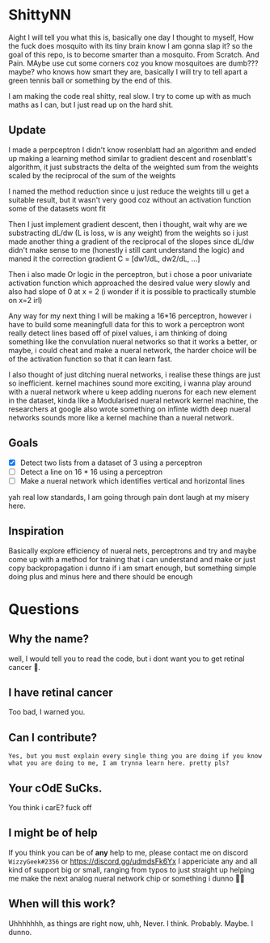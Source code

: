 # ShittyNN

Aight I will tell you what this is, basically one day I thought to myself, How the fuck does mosquito with its tiny brain
know I am gonna slap it? so the goal of this repo, is to become smarter than a mosquito. From Scratch. And Pain. MAybe use cut some
corners coz you know mosquitoes are dumb??? maybe? who knows how smart they are, basically I will try to tell apart a green tennis ball
or something by the end of this.

I am making the code real shitty, real slow.
I try to come up with as much maths as I can, but I just read up on the hard shit.

## Update

I made a perpceptron I didn't know rosenblatt had an algorithm and ended up making a learning method similar to gradient descent and
rosenblatt's algorithm, it just substracts the delta of the weighted sum from the weights scaled by the reciprocal of the sum of the weights

I named the method reduction since u just reduce the weights till u get a suitable result, but it wasn't very good coz without an activation function some of the datasets wont fit

Then I just implement gradient descent, then i thought, wait why are we substracting dL/dw (L is loss, w is any weight) from the weights
so i just made another thing a gradient of the reciprocal of the slopes since dL/dw didn't make sense to me (honestly i still cant understand the logic) and maned it the correction gradient C = [dw1/dL, dw2/dL, ...]

Then i also made Or logic in the perceptron, but i chose a poor univariate activation function which approached the desired value wery slowly
and also had slope of 0 at x = 2 (i wonder if it is possible to practically stumble on x=2 irl)

Any way for my next thing I will be making a 16*16 perceptron, however i have to build some meaningfull data for this to work
a perceptron wont really detect lines based off of pixel values, i am thinking of doing something like the convulation nueral networks so that
it works a better, or maybe, i could cheat and make a nueral network, the harder choice will be of the activation function so that it can
learn fast.

I also thought of just ditching nueral networks, i realise these things are just so inefficient. kernel machines sound more exciting,
i wanna play around with a nueral network where u keep adding nuerons for each new element in the dataset, kinda like a Modularised nueral
network kernel machine, the researchers at google also wrote something on infinte width deep nueral networks sounds more like a kernel machine
than a nueral network.

## Goals
 - [x] Detect two lists from a dataset of 3 using a perceptron
 - [ ] Detect a line on 16 * 16 using a perceptron
 - [ ] Make a nueral network which identifies vertical and horizontal lines

yah real low standards, I am going through pain dont laugh at my misery here.

## Inspiration

Basically explore efficiency of nueral nets, perceptrons and try and maybe come up with a method for training that i can understand and make
or just copy backpropagation i dunno if i am smart enough, but something simple doing plus and minus here and there should be enough

# Questions

## Why the name?

well, I would tell you to read the code, but i dont want you to get retinal cancer 🥺.

## I have retinal cancer

Too bad, I warned you.

## Can I contribute?
    Yes, but you must explain every single thing you are doing if you know what you are doing to me, I am trynna learn here. pretty pls?

## Your cOdE SuCks.

You think i carE? fuck off

## I might be of help

If you think you can be of **any** help to me, please contact me on discord `WizzyGeek#2356` or https://discord.gg/udmdsFk6Yx
I appericiate any and all kind of support big or small, ranging from typos to just straight up helping me make
the next analog nueral network chip or something i dunno 🤷‍♂️

## When will this work?

Uhhhhhhh, as things are right now, uhh, Never. I think. Probably. Maybe. I dunno.

